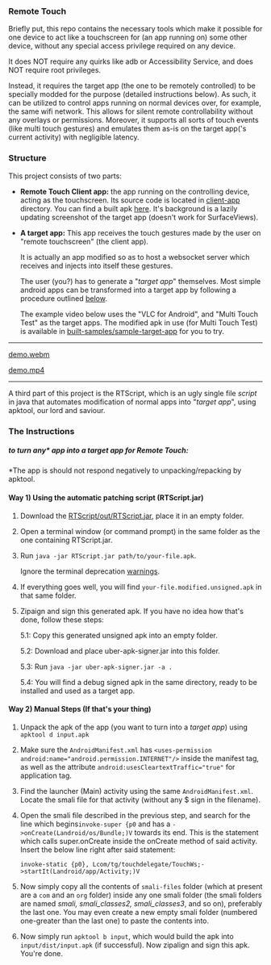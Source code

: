 ### Remote Touch

Briefly put, this repo contains the necessary tools which make it possible for one device to act like a touchscreen for (an app running on) some other device, without any special access privilege required on any device.

It does NOT require any quirks like adb or Accessibility Service, and does NOT require root privileges.

Instead, it requires the target app (the one to be remotely controlled) to be specially modded for the purpose (detailed instructions below). As such, it can be utilized to control apps running on normal devices over, for example, the same wifi network. This allows for silent remote controllability without any overlays or permissions. Moreover, it supports all sorts of touch events (like multi touch gestures) and emulates them as-is on the target app('s current activity) with negligible latency. 

### Structure

This project consists of two parts:

- **Remote Touch Client app:** the app running on the controlling device, acting as the touchscreen. Its source code is located in [client-app](client-app) directory. You can find a built apk [here](RemoteTouchClient/app/build/outputs/apk/debug/app-debug.apk). It's background is a lazily updating screenshot of the target app (doesn't work for SurfaceViews).

- **A target app:** This app receives the touch gestures made by the user on "remote touchscreen" (the client app).
  
  It is actually an app modified so as to host a websocket server which receives and injects into itself these gestures.
  
  The user (you?) has to generate a "*target app*" themselves. Most simple android apps can be transformed into a target app by following a procedure outlined [below](#The-Instructions).
  
  The example video below uses the "VLC for Android", and "Multi Touch Test" as the target apps. The modified apk in use (for Multi Touch Test) is available in [built-samples/sample-target-app](built-samples/sample-target-app) for you to try.

-----------

[demo.webm](https://user-images.githubusercontent.com/119003089/225643025-c9d69702-c37b-4158-a658-8e11c0ef4c95.webm)

[demo.mp4](built-samples/demo.mp4)

-----------

A third part of this project is the RTScript, which is an ugly single file *script* in java that automates modification of normal apps into "*target app*", using apktool, our lord and saviour.

### The Instructions

##### to turn any* app into a target app for Remote Touch:

\*The app is should not respond negatively to unpacking/repacking by apktool.

#### Way 1) Using the automatic patching script (RTScript.jar)

1. Download the [RTScript/out/RTScript.jar](RTScript/out/RTScript.jar), place it in an empty folder.

2. Open a terminal window (or command prompt) in the same folder as the one containing RTScript.jar.

3. Run `java -jar RTScript.jar path/to/your-file.apk`.
   
   Ignore the terminal deprecation [warnings](https://bugs.openjdk.org/browse/JDK-8199704).

4. If everything goes well, you will find `your-file.modified.unsigned.apk` in that same folder.

5. Zipaign and sign this generated apk. If you have no idea how that's done, follow these steps:
   
   5.1: Copy this generated unsigned apk into an empty folder.
   
   5.2: Download and place uber-apk-signer.jar into this folder.
   
   5.3: Run `java -jar uber-apk-signer.jar -a .`
   
   5.4: You will find a debug signed apk in the same directory, ready to be installed and used as a target app.

#### Way 2) Manual Steps (If that's your thing)

1. Unpack the apk of the app (you want to turn into a *target app*) using `apktool d input.apk`

2. Make sure the `AndroidManifest.xml` has `<uses-permission android:name="android.permission.INTERNET"/>` inside the manifest tag, as well as the attribute `android:usesCleartextTraffic="true"` for application tag.

3. Find the launcher (Main) activity using the same `AndroidManifest.xml`. Locate the smali file for that activity (without any \$ sign in the filename).

4. Open the smali file described in the previous step, and search for the line which begins`invoke-super {p0` and has a `->onCreate(Landroid/os/Bundle;)V` towards its end. This is the statement which calls super.onCreate inside the onCreate method of said activity. Insert the below line right after said statement:
   
   `invoke-static {p0}, Lcom/tg/touchdelegate/TouchWs;->startIt(Landroid/app/Activity;)V`

5. Now simply copy all the contents of `smali-files` folder (which at present are a `com` and an `org` folder) inside any one smali folder (the smali folders are named *smali, smali_classes2, smali_classes3*, and so on), preferably the last one. You may even create a new empty smali folder (numbered one-greater than the last one) to paste the contents into.

6. Now simply run `apktool b input`, which would build the apk into `input/dist/input.apk` (if successful). Now zipalign and sign this apk. You're done.
